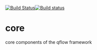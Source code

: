[![Build Status](https://travis-ci.org/qflow/core.svg)](https://travis-ci.org/qflow/core)[![Build status](https://ci.appveyor.com/api/projects/status/787jcma1q3vjnpk4?svg=true)](https://ci.appveyor.com/project/mfojtak/core)
# core
core components of the qflow framework

